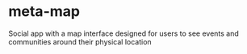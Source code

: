 # meta-map
Social app with a map interface designed for users to see events and communities around their physical location
